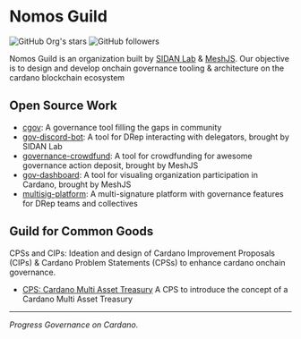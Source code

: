 # Nomos Guild

![GitHub Org's stars](https://img.shields.io/github/stars/nomos-guild?style=social)
![GitHub followers](https://img.shields.io/github/followers/nomos-guild?style=social)

Nomos Guild is an organization built by [SIDAN Lab](https://github.com/sidan-lab) & [MeshJS](https://github.com/MeshJS). Our objective is to design and develop onchain governance tooling & architecture on the cardano blockchain ecosystem

## Open Source Work

- [cgov](https://github.com/nomos-guild/cgov): A governance tool filling the gaps in community
- [gov-discord-bot](https://github.com/sidan-lab/sidan-gov-discord-bot): A tool for DRep interacting with delegators, brought by SIDAN Lab
- [governance-crowdfund](https://github.com/MeshJS/mesh-aiken-crowdfund): A tool for crowdfunding for awesome governance action deposit, brought by MeshJS
- [gov-dashboard](https://github.com/MeshJS/governance): A tool for visualing organization participation in Cardano, brought by MeshJS
- [multisig-platform](https://github.com/MeshJS/multisig): A multi-signature platform with governance features for DRep teams and collectives

## Guild for Common Goods
CPSs and CIPs: Ideation and design of Cardano Improvement Proposals (CIPs) & Cardano Problem Statements (CPSs) to enhance cardano onchain governance.
- [CPS: Cardano Multi Asset Treasury](https://github.com/cardano-foundation/CIPs/pull/1103/commits/7c2f281beb6bdb2cebf9302c78ae224461986a11) A CPS to introduce the concept of a Cardano Multi Asset Treasury

---

_Progress Governance on Cardano._
